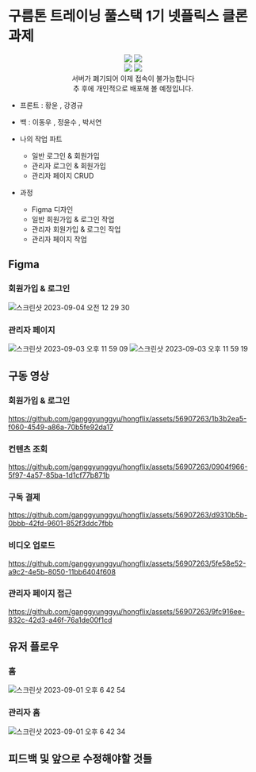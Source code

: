 # 구름톤 트레이닝 풀스택 1기 넷플릭스 클론 과제


<div align="center">
  <img src="https://img.shields.io/badge/React-61DAFB?style=for-the-badge&logo=React&logoColor=white"/>
  <img src="https://img.shields.io/badge/JavaScript-F7DF1E?style=for-the-badge&logo=JavaScript&logoColor=white"/>  
   <br/>
  <img src="https://img.shields.io/badge/React Router-CA4245?style=for-the-badge&logo=React Router&logoColor=white"/>  
  <img src="https://img.shields.io/badge/Tailwind%20CSS-38B2AC?style=for-the-badge&logo=Tailwind%20CSS&logoColor=white"/>
  <br/>
  서버가 폐기되어 이제 접속이 불가능합니다
<br/>
  추 후에 개인적으로 배포해 볼 예정입니다.
</div>

- 프론트 : 황윤 , 강경규
- 백 : 이동우 , 정윤수 , 박서연

- 나의 작업 파트
  - 일반 로그인 & 회원가입
  - 관리자 로그인 & 회원가입
  - 관리자 페이지 CRUD

- 과정
  - Figma 디자인
  - 일반 회원가입 & 로그인 작업
  - 관리자 회원가입 & 로그인 작업
  - 관리자 페이지 작업

## Figma
### 회원가입 & 로그인
![스크린샷 2023-09-04 오전 12 29 30](https://github.com/ganggyunggyu/hongflix/assets/56907263/acb41496-44c3-4895-850e-699a35238098)
### 관리자 페이지
![스크린샷 2023-09-03 오후 11 59 09](https://github.com/ganggyunggyu/hongflix/assets/56907263/e506403a-6975-4967-9529-77e05f8a0115)
![스크린샷 2023-09-03 오후 11 59 19](https://github.com/ganggyunggyu/hongflix/assets/56907263/ddd01e2b-c555-4d4e-9d1e-62ce34576b92)
## 구동 영상
### 회원가입 & 로그인
https://github.com/ganggyunggyu/hongflix/assets/56907263/1b3b2ea5-f060-4549-a86a-70b5fe92da17
### 컨텐츠 조회
https://github.com/ganggyunggyu/hongflix/assets/56907263/0904f966-5f97-4a57-85ba-1d1cf77b871b
### 구독 결제
https://github.com/ganggyunggyu/hongflix/assets/56907263/d9310b5b-0bbb-42fd-9601-852f3ddc7fbb
### 비디오 업로드
https://github.com/ganggyunggyu/hongflix/assets/56907263/5fe58e52-a9c2-4e5b-8050-11bb6404f608
### 관리자 페이지 접근
https://github.com/ganggyunggyu/hongflix/assets/56907263/9fc916ee-832c-42d3-a46f-76a1de00f1cd

## 유저 플로우
### 홈
![스크린샷 2023-09-01 오후 6 42 54](https://github.com/ganggyunggyu/hongflix/assets/56907263/63ce0913-7cae-4429-ad0c-4f485d3ce370)
### 관리자 홈
![스크린샷 2023-09-01 오후 6 42 34](https://github.com/ganggyunggyu/hongflix/assets/56907263/91733a27-fbcb-4607-a4a4-a03e703128e8)

## 피드백 및 앞으로 수정해야할 것들
